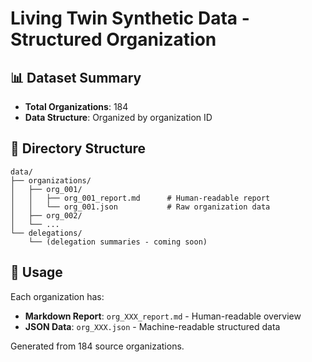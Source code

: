 # Living Twin Synthetic Data - Structured Organization

## 📊 Dataset Summary
- **Total Organizations**: 184
- **Data Structure**: Organized by organization ID

## 📁 Directory Structure
```
data/
├── organizations/
│   ├── org_001/
│   │   ├── org_001_report.md      # Human-readable report
│   │   └── org_001.json           # Raw organization data
│   ├── org_002/
│   └── ...
└── delegations/
    └── (delegation summaries - coming soon)
```

## 🚀 Usage
Each organization has:
- **Markdown Report**: `org_XXX_report.md` - Human-readable overview
- **JSON Data**: `org_XXX.json` - Machine-readable structured data

Generated from 184 source organizations.
